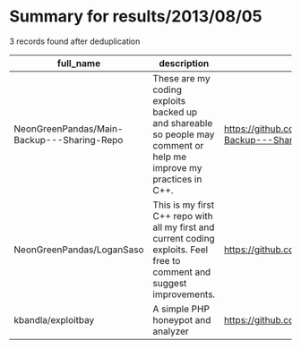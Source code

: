
# Summary for results/2013/08/05
    
3 records found after deduplication

| full_name | description | html_url | matched_list | matched_count | pushed_at | size | stargazers_count | language | forks_count |
|--------------------------------------------|-------------------------------------------------------------------------------------------------------------------------|---------------------------------------------------------------|----------------|-----------------|---------------------------|--------|--------------------|------------|---------------|
| NeonGreenPandas/Main-Backup---Sharing-Repo | These are my coding exploits backed up and shareable so people may comment or help me improve my practices in C++. | https://github.com/NeonGreenPandas/Main-Backup---Sharing-Repo | ['exploit'] | 1 | 2013-08-05 02:39:32+00:00 | 116 | 0 | | 0 |
| NeonGreenPandas/LoganSaso | This is my first C++ repo with all my first and current coding exploits. Feel free to comment and suggest improvements. | https://github.com/NeonGreenPandas/LoganSaso | ['exploit'] | 1 | 2013-08-05 03:03:48+00:00 | 244 | 0 | C++ | 0 |
| kbandla/exploitbay | A simple PHP honeypot and analyzer | https://github.com/kbandla/exploitbay | ['exploit'] | 1 | 2013-08-05 15:58:13+00:00 | 104 | 2 | PHP | 3 |
